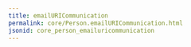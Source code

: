 ```yaml
---
title: emailURICommunication
permalink: core/Person.emailURICommunication.html
jsonid: core_person_emailuricommunication
---
```


